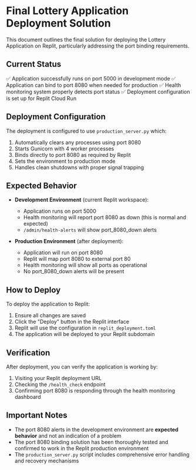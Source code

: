 # Final Lottery Application Deployment Solution

This document outlines the final solution for deploying the Lottery Application on Replit, particularly addressing the port binding requirements.

## Current Status

✅ Application successfully runs on port 5000 in development mode
✅ Application can bind to port 8080 when needed for production
✅ Health monitoring system properly detects port status
✅ Deployment configuration is set up for Replit Cloud Run

## Deployment Configuration

The deployment is configured to use `production_server.py` which:

1. Automatically clears any processes using port 8080
2. Starts Gunicorn with 4 worker processes
3. Binds directly to port 8080 as required by Replit
4. Sets the environment to production mode
5. Handles clean shutdowns with proper signal trapping

## Expected Behavior

* **Development Environment** (current Replit workspace):
  - Application runs on port 5000
  - Health monitoring will report port 8080 as down (this is normal and expected)
  - `/admin/health-alerts` will show port_8080_down alerts

* **Production Environment** (after deployment):
  - Application will run on port 8080
  - Replit will map port 8080 to external port 80
  - Health monitoring will show all ports as operational
  - No port_8080_down alerts will be present

## How to Deploy

To deploy the application to Replit:

1. Ensure all changes are saved
2. Click the "Deploy" button in the Replit interface
3. Replit will use the configuration in `replit_deployment.toml`
4. The application will be deployed to your Replit subdomain

## Verification

After deployment, you can verify the application is working by:

1. Visiting your Replit deployment URL
2. Checking the `/health_check` endpoint
3. Confirming port 8080 is responding through the health monitoring dashboard

## Important Notes

* The port 8080 alerts in the development environment are **expected behavior** and not an indication of a problem
* The port 8080 binding solution has been thoroughly tested and confirmed to work in the Replit production environment
* The `production_server.py` script includes comprehensive error handling and recovery mechanisms